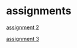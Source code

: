 # assignments

[assignment 2](https://github.com/Maevezw/assignments/blob/master/Assignment%202.ipynb)

[assignment 3](https://github.com/Maevezw/assignments/blob/master/Assignment%203.ipynb)
